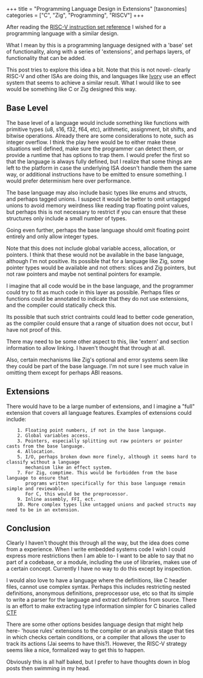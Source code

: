 +++
title = "Programming Language Design in Extensions"
[taxonomies]
categories = ["C", "Zig", "Programming", "RISCV"]
+++

After reading the [RISC-V instruction set reference](https://riscv.org/wp-content/uploads/2019/06/riscv-spec.pdf)
I wished for a programming language with a similar design.

What I mean by this is a programming language designed with a 'base' set of
functionality, along with a series of 'extensions', and perhaps layers, of functionality
that can be added.

This post tries to explore this idea a bit. Note that this is not novel- clearly RISC-V and
other ISAs are doing this, and languages like [Ivory](https://github.com/GaloisInc/ivory)
use an effect system that seems to achieve a similar result. What I would like to see would be something
like C or Zig designed this way.


## Base Level

The base level of a language would include something like functions with primitive types (u8, s16, f32, f64, etc),
arithmetic, assignment, bit shifts, and bitwise operations. Already there are some considerations to note, such
as integer overflow. I think the play here would be to either make these situations well defined, make sure
the programmer can detect them, or provide a runtime that has options to trap them. I would prefer the first
so that the language is always fully defined, but I realize that some things are left to the platform in case
the underlying ISA doesn't handle them the same way, or additional instructions have to be emitted to ensure
something. I would prefer determinism here over performance.


The base language may also include basic types like enums and structs, and perhaps tagged unions. I suspect
it would be better to omit untagged unions to avoid memory weirdness like reading trap floating point values,
but perhaps this is not necessary to restrict if you can ensure that these structures only include a small number of
types.

Going even further, perhaps the base language should omit floating point entirely and only allow integer types.


Note that this does not include global variable access, allocation, or pointers. I think that these would not be 
available in the base language, although I'm not positive. Its possible that for a language like Zig,
some pointer types would be available and not others: slices and Zig pointers, but not raw pointers
and maybe not sentinal pointers for example.

I imagine that all code would be in the base language, and the programmer could try to fit
as much code in this layer as possible. Perhaps files or functions could be annotated to indicate
that they do not use extensions, and the compiler could statically check this.


Its possible that such strict contraints could lead to better code generation, as the compiler
could ensure that a range of situation does not occur, but I have not proof of this.


There may need to be some other aspect to this, like 'extern' and section information to allow
linking. I haven't thought that through at all.

Also, certain mechanisms like Zig's optional and error systems seem like they could be part of the
base language. I'm not sure I see much value in omitting them except for perhaps ABI reasons.


## Extensions

There would have to be a large number of extensions, and I imagine a "full" extension that covers
all language features. Examples of extensions could include:

```
	1. Floating point numbers, if not in the base language.
	2. Global variables access.
	3. Pointers, especially splitting out raw pointers or pointer casts from the base language.
	4. Allocation.
	5. I/O, perhaps broken down more finely, although it seems hard to classify without a language
	   mechanism like an effect system.
	7. For Zig, comptime. This would be forbidden from the base language to ensure that 
	   programs written specifically for this base language remain simple and reviewable.
       For C, this would be the preprocessor.
	9. Inline assembly, FFI, ect.
	10. More complex types like untagged unions and packed structs may need to be in an extension.
```


## Conclusion

Clearly I haven't thought this through all the way, but the idea does come from a experience. When
I write embedded systems code I wish I could express more restrictions then I am able to- I want
to be able to say that no part of a codebase, or a module, including the use of libraries, makes use
of a certain concept. Currently I have no way to do this except by inspection.


I would also love to have a language where the definitions, like C header files, cannot use complex
syntax. Perhaps this includes restricting nested definitions, anonymous definitions, preprocessor
use, etc so that its simple to write a parser for the language and extract definitions from source.
There is an effort to make extracting type information simpler for C binaries called
[CTF](https://lwn.net/Articles/795384/)


There are some other options besides language design that might help here- 'house rules' extensions
to the compiler or an analysis stage that ties in which checks certain conditions, or a compiler
that allows the user to track its actions (Jai seems to have this?). However, the RISC-V strategy
seems like a nice, formalized way to get this to happen.

Obviously this is all half baked, but I prefer to have thoughts down in blog posts then swimming in
my head.

